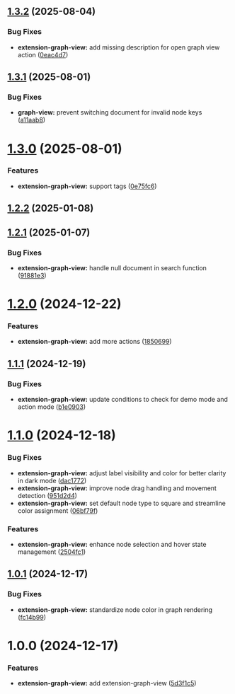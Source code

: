 ## [1.3.2](https://github.com/purocean/yank-note-extension/compare/extension-graph-view-1.3.1...extension-graph-view-1.3.2) (2025-08-04)


### Bug Fixes

* **extension-graph-view:** add missing description for open graph view action ([0eac4d7](https://github.com/purocean/yank-note-extension/commit/0eac4d75db05c0f003fb4bfeaa9756a41e1b65e0))



## [1.3.1](https://github.com/purocean/yank-note-extension/compare/extension-graph-view-1.3.0...extension-graph-view-1.3.1) (2025-08-01)


### Bug Fixes

* **graph-view:** prevent switching document for invalid node keys ([a11aab8](https://github.com/purocean/yank-note-extension/commit/a11aab898256b4d72c7da5cd228f2484072293e3))



# [1.3.0](https://github.com/purocean/yank-note-extension/compare/extension-graph-view-1.2.2...extension-graph-view-1.3.0) (2025-08-01)


### Features

* **extension-graph-view:** support tags ([0e75fc6](https://github.com/purocean/yank-note-extension/commit/0e75fc6b198a8bb36e168c1dc37cad4ac17d77a2))



## [1.2.2](https://github.com/purocean/yank-note-extension/compare/extension-graph-view-1.2.1...extension-graph-view-1.2.2) (2025-01-08)



## [1.2.1](https://github.com/purocean/yank-note-extension/compare/extension-graph-view-1.2.0...extension-graph-view-1.2.1) (2025-01-07)


### Bug Fixes

* **extension-graph-view:** handle null document in search function ([91881e3](https://github.com/purocean/yank-note-extension/commit/91881e3a60795e3e541c2e874ae0c6888343ad63))



# [1.2.0](https://github.com/purocean/yank-note-extension/compare/extension-graph-view-1.1.1...extension-graph-view-1.2.0) (2024-12-22)


### Features

* **extension-graph-view:** add more actions ([1850699](https://github.com/purocean/yank-note-extension/commit/1850699248b3add33b9a43bae6e8b341b20f641c))



## [1.1.1](https://github.com/purocean/yank-note-extension/compare/extension-graph-view-1.1.0...extension-graph-view-1.1.1) (2024-12-19)


### Bug Fixes

* **extension-graph-view:** update conditions to check for demo mode and action mode ([b1e0903](https://github.com/purocean/yank-note-extension/commit/b1e09037687d76db8bdf0050dfc6dd244bcfbea8))



# [1.1.0](https://github.com/purocean/yank-note-extension/compare/extension-graph-view-1.0.1...extension-graph-view-1.1.0) (2024-12-18)


### Bug Fixes

* **extension-graph-view:** adjust label visibility and color for better clarity in dark mode ([dac1772](https://github.com/purocean/yank-note-extension/commit/dac1772a40864cc447ec7232457de7b110bcdbe4))
* **extension-graph-view:** improve node drag handling and movement detection ([951d2d4](https://github.com/purocean/yank-note-extension/commit/951d2d4b710924b6a359d6cc4bd7c252bcdf7987))
* **extension-graph-view:** set default node type to square and streamline color assignment ([06bf79f](https://github.com/purocean/yank-note-extension/commit/06bf79fa75f755954d607d3e5f6d46bdc6e58620))


### Features

* **extension-graph-view:** enhance node selection and hover state management ([2504fc1](https://github.com/purocean/yank-note-extension/commit/2504fc17666615ee3cd822f49ed9bc5b93fdf674))



## [1.0.1](https://github.com/purocean/yank-note-extension/compare/extension-graph-view-1.0.0...extension-graph-view-1.0.1) (2024-12-17)


### Bug Fixes

* **extension-graph-view:** standardize node color in graph rendering ([fc14b99](https://github.com/purocean/yank-note-extension/commit/fc14b994c0208ba88742deb2965a40af4ca4a5a9))



# 1.0.0 (2024-12-17)


### Features

* **extension-graph-view:** add extension-graph-view ([5d3f1c5](https://github.com/purocean/yank-note-extension/commit/5d3f1c58975c72915f2ace90f3f59692d608854b))



